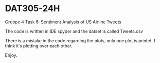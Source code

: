 # DAT305-24H

Gruppe 4
Task 6: Sentiment Analysis of US Airline Tweets

The code is written in IDE spyder and the datset is called Tweets.csv

There is a mistake in the code regarding the plots, only one plot is printet. I think it's plotting over each other. 

Enjoy. 
